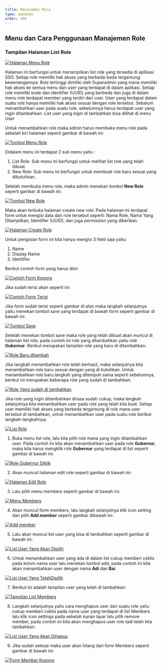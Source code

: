```yaml
---
title: Manajemen Role
type: panduan
order: 104
---
```


## Menu dan Cara Penggunaan Manajemen Role

### Tampilan Halaman List Role

[![Halaman Menu Role](images/manajemen-role/sso_halaman-list-role.png)](images/manajemen-role/sso_halaman-list-role.png)

Halaman ini berfungsi untuk menampilkan list role yang tersedia di aplikasi SSO. Setiap role memiliki hak akses yang berbeda-beda tergantung kewenangannya. Role tertinggi dimiliki oleh Superadmin yang mana memiliki hak akses ke semua menu dan user yang terdapat di dalam aplikasi. Setiap role memiliki kode dan identifier (UUID) yang berbeda dan juga di dalam menu role terdapat member yang terdiri dari user. User yang terdapat dalam suatu role hanya memiliki hak akses sesuai dengan role tersebut. Sebelum menambahkan user pada suatu role, sebelumnya harus terdapat user yang ingin ditambahkan. List user yang ingin di tambahkan bisa dilihat di menu User

Untuk menambahkan role maka admin harus membuka menu role pada sebelah kiri halaman seperti gambar di bawah ini:

[![Tombol Menu Role](images/manajemen-role/sso_tombol-menu-role.png)](images/manajemen-role/sso_tombol-menu-role.png)

Didalam menu ini terdapat 2 sub menu yaitu :

 1. List Role: Sub menu ini berfungsi untuk melihat list role yang telah dibuat.
 2. New Role: Sub menu ini berfungsi untuk membuat role baru sesuai yang dibutuhkan.

Setelah membuka menu role, maka admin menekan tombol **New Role** seperti gambar di bawah ini:

[![Tombol New Role](images/manajemen-role/sso_tombol-menu-new-role.png)](images/manajemen-role/sso_tombol-menu-new-role.png)

Maka akan terbuka halaman create new role. Pada halaman ini terdapat form untuk mengisi data dari role tersebut seperti: Nama Role, Nama Yang Ditampilkan, Identifier (UUID), dan juga permission yang diberikan.

[![Halaman Create Role](images/manajemen-role/sso_halaman-create-new-role.png)](images/manajemen-role/sso_halaman-create-new-role.png)

Untuk pengisian form ini kita hanya mengisi 3 field saja yaitu:

 1. Name
 2. Display Name
 3. Identifier

Berikut contoh form yang harus diisi:

[![Contoh Form Kosong](images/manajemen-role/sso_form-kosong.png)](images/manajemen-role/sso_form-kosong.png)

Jika sudah terisi akan seperti ini:

[![Contoh Form Terisi](images/manajemen-role/sso_form-terisi.png)](images/manajemen-role/sso_form-terisi.png)

Jika form sudah terisi seperti gambar di atas maka langkah selanjutnya yaitu menekan tombol save yang terdapat di bawah form seperti gambar di bawah ini:

[![Tombol Save](images/manajemen-role/sso_tombol-save.png)](images/manajemen-role/sso_tombol-save.png)

Setelah menekan tombol save maka role yang telah dibuat akan muncul di halaman list role, pada contoh ini role yang ditambahkan yaitu role **Gubernur**. Berikut merupakan tampilan role yang baru di ditambahkan:


[![Role Baru ditambah](images/manajemen-role/sso_role-baru-ditambahkan.png)](images/manajemen-role/sso_role-baru-ditambahkan.png)

Jika langkah menambahkan role telah berhasil, maka selanjutnya kita menambahkan role baru sesuai dengan yang di butuhkan. Untuk manambahkan role baru langkah yang ditempuh sama seperti sebelumnya, berikut ini merupakan beberapa role yang sudah di tambahkan:

[![Role Yang sudah di tambahkan](images/manajemen-role/sso_role-sudah-ditambahkan.png)](images/manajemen-role/sso_role-sudah-ditambahkan.png)

Jika role yang ingin ditambahkan dirasa sudah cukup, maka langkah selanjutnya kita menambahkan user pada role yang telah kita buat. Setiap user memiliki hak akses yang berbeda tergantung di role mana user tersebut di tambahkan, untuk menambahkan user pada suatu role berikut langkah-langkahnya:

[![List Role](images/manajemen-role/sso_role-list-ditambahkan.png)](images/manajemen-role/sso_role-list-ditambahkan.png)

1. Buka menu list role, lalu kita pilih role mana yang ingin ditambahkan user. Pada contoh ini kita akan menambahkan user pada role **Gubernur**, maka kita harus mengklik role **Gubernur** yang terdapat di list seperti gambar di bawah ini:

 [![Role Gubernur Diklik](images/manajemen-role/sso_role-gubernur.png)](images/manajemen-role/sso_role-gubernur.png)

2. Akan muncul halaman edit role seperti gambar di bawah ini:

 [![Halaman Edit Role](images/manajemen-role/sso_halaman-edit-role.png)](images/manajemen-role/sso_halaman-edit-role.png)

3. Lalu pilih menu members seperti gambar di bawah ini:

 [![Menu Members](images/manajemen-role/sso_menu-members.png)](images/manajemen-role/sso_menu-members.png)

4. Akan muncul form members, lalu langkah selanjutnya klik icon setting dan pilih **Add member** seperti gambar dibawah ini:

 [![Add member](images/manajemen-role/sso_form-members.png)](images/manajemen-role/sso_form-members.png)

5. Lalu akan muncul list user yang bisa di tambahkan seperti gambar di bawah ini:

 [![List User Yang Akan Dipilih](images/manajemen-role/sso_list-user-yang-akan-dipilih.png)](images/manajemen-role/sso_list-user-yang-akan-dipilih.png)

6. Untuk menambahkan user yang ada di dalam list cukup memberi ceklis pada kolom nama user lalu menekan tombol add, pada contoh ini kita akan menambahkan user dengan nama **Adi** dan **Bai**.

 [![List User Yang TelahDipilih](images/manajemen-role/sso_list-user-yang-telah-dipilih.png)](images/manajemen-role/sso_list-user-yang-telah-dipilih.png)

7. Berikut ini adalah tampilan user yang telah di tambahkan:

 [![Tampilan List Members](images/manajemen-role/sso_halaman-edit-role-user.png)](images/manajemen-role/sso_halaman-edit-role-user.png)

8. Langkah selanjutnya yaitu cara menghapus user dari suatu role yaitu cukup memberi ceklis pada nama user yang terdapat di list Members lalu klik icon settings pada sebelah kanan layar lalu pilih remove member, pada contoh ini kita akan menghapus user role tadi telah kita tambahkan. 

 [![List User Yang Akan Dihapus](images/manajemen-role/sso_halaman-edit-hapus-user.png)](images/manajemen-role/sso_halaman-edit-hapus-user.png)

9. Jika sudah selesai maka user akan hilang dari form Members seperti gambar di bawah ini:

 [![Form Member Kosong](images/manajemen-role/sso_halaman-edit-user-kosong.png)](images/manajemen-role/sso_halaman-edit-user-kosong.png)
